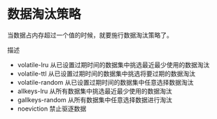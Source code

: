 # 数据淘汰策略

当数据占内存超过一个值的时候，就要施行数据淘汰策略了。

描述

- volatile-lru	从已设置过期时间的数据集中挑选最近最少使用的数据淘汰
- volatile-ttl	从已设置过期时间的数据集中挑选将要过期的数据淘汰
- volatile-random	从已设置过期时间的数据集中任意选择数据淘汰
- allkeys-lru	从所有数据集中挑选最近最少使用的数据淘汰
- gallkeys-random	从所有数据集中任意选择数据进行淘汰
- noeviction	禁止驱逐数据
